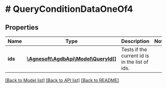 # # QueryConditionDataOneOf4

## Properties

Name | Type | Description | Notes
------------ | ------------- | ------------- | -------------
**ids** | [**\Agnesoft\AgdbApi\Model\QueryId[]**](QueryId.md) | Tests if the current id is in the list of ids. |

[[Back to Model list]](../../README.md#models) [[Back to API list]](../../README.md#endpoints) [[Back to README]](../../README.md)
